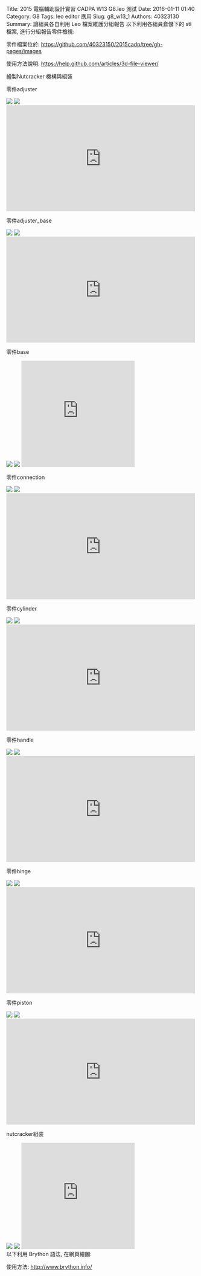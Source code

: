 Title: 2015 電腦輔助設計實習 CADPA W13 G8.leo 測試
Date: 2016-01-11 01:40
Category: G8
Tags: leo editor 應用
Slug: g8_w13_1
Authors: 40323130
Summary: 讓組員各自利用 Leo 檔案維護分組報告
以下利用各組員倉儲下的 stl 檔案, 進行分組報告零件檢視:

零件檔案位於: <https://github.com/40323150/2015cadp/tree/gh-pages/images>

使用方法說明: <https://help.github.com/articles/3d-file-viewer/>

繪製Nutcracker 機構與組裝

零件adjuster

<img src="https://copy.com/scRqAnyqFnoGHf4O">
<img src="https://copy.com/W7Xxkf6K62HhFqnN">
<iframe src="https://player.vimeo.com/video/150805723" width="500" height="281" frameborder="0" webkitallowfullscreen mozallowfullscreen allowfullscreen></iframe>
<script src="https://embed.github.com/view/3d/smpss91341/2015cadpa_g7/gh-pages/w13/adjuster.stl"></script>

零件adjuster_base

<img src="https://copy.com/wCeBt4IfP0T2VmL7">
<img src="https://copy.com/t1nrbCCSSlON69pD">
<iframe src="https://player.vimeo.com/video/150805726" width="500" height="281" frameborder="0" webkitallowfullscreen mozallowfullscreen allowfullscreen></iframe>
<script src="https://embed.github.com/view/3d/smpss91341/2015cadpa_g7/gh-pages/w13/adjuster_base.stl"></script>

零件base

<img src="https://copy.com/xyZ1CzoQ7DIU01FU">
<img src="https://copy.com/uqdqkxPC1kyPqnE1">
<iframe src="https://player.vimeo.com/video/150805720" width="300" height="281" frameborder="0" webkitallowfullscreen mozallowfullscreen allowfullscreen></iframe>
<script src="https://embed.github.com/view/3d/smpss91341/2015cadpa_g7/gh-pages/w13/base.stl"></script>

零件connection

<img src="https://copy.com/pR6Ls2fAeyv6n2gb">
<img src="https://copy.com/wtmJHPtVif0maMMO">
<iframe src="https://player.vimeo.com/video/150808153" width="500" height="281" frameborder="0" webkitallowfullscreen mozallowfullscreen allowfullscreen></iframe>
<script src="https://embed.github.com/view/3d/smpss91341/2015cadpa_g7/gh-pages/w13/connection.stl"></script>

零件cylinder

<img src="https://copy.com/gscxbmHWHuGPHmsO">
<img src="https://copy.com/VXHM1OC12kpxj3RP">
<iframe src="https://player.vimeo.com/video/150805722" width="500" height="281" frameborder="0" webkitallowfullscreen mozallowfullscreen allowfullscreen></iframe>
<script src="https://embed.github.com/view/3d/smpss91341/2015cadpa_g7/gh-pages/w13/cylinder.stl"></script>

零件handle

<img src="https://copy.com/fiNf9rC40EYLXj47">
<img src="https://copy.com/bBuOktO2aEQPXcrW">
<iframe src="https://player.vimeo.com/video/150808152" width="500" height="281" frameborder="0" webkitallowfullscreen mozallowfullscreen allowfullscreen></iframe>
<script src="https://embed.github.com/view/3d/smpss91341/2015cadpa_g7/gh-pages/w13/handle.stl"></script>

零件hinge

<img src="https://copy.com/BAV6csvkC7jkb1sP">
<img src="https://copy.com/0mwycWxLeiHmbpH4">
<iframe src="https://player.vimeo.com/video/150805725" width="500" height="281" frameborder="0" webkitallowfullscreen mozallowfullscreen allowfullscreen></iframe>
<script src="https://embed.github.com/view/3d/smpss91341/2015cadpa_g7/gh-pages/w13/hinge.stl"></script>

零件piston

<img src="https://copy.com/JPg9zGxcGPgT7V4H">
<img src="https://copy.com/LuVXyyZm1oAZnmJ0">
<iframe src="https://player.vimeo.com/video/150805724" width="500" height="281" frameborder="0" webkitallowfullscreen mozallowfullscreen allowfullscreen></iframe>
<script src="https://embed.github.com/view/3d/smpss91341/2015cadpa_g7/gh-pages/w13/piston.stl"></script>

nutcracker組裝

<img src="https://copy.com/OaG0cfYIWFaoIDUg">
<img src="https://copy.com/pZZN8EPVUqKCqcgG">
<iframe src="https://player.vimeo.com/video/150985599" width="300" height="281" frameborder="0" webkitallowfullscreen mozallowfullscreen allowfullscreen></iframe>
<script src="https://embed.github.com/view/3d/smpss91341/2015cadpa_g7/gh-pages/components/perfect.stl"></script>


<br />
以下利用 Brython 語法, 在網頁繪圖:

使用方法: <http://www.brython.info/>

<!-- 導入 brython_dist.js -->
<script type="text/javascript" src="http://brython.info/src/brython_dist.js"></script>
<!-- 啟動 brython() -->
<script>
window.onload=function(){
brython(1);
}
</script>
<!-- 以下利用 Brython 程式執行繪圖 -->
<canvas id="plotarea" width="300" height="200"></canvas>
<script type="text/python3">
# 導入 doc
from browser import document as doc
import math

# 準備繪圖畫布
canvas = doc["plotarea"]
ctx = canvas.getContext("2d")
# 進行座標轉換, x 軸不變, y 軸反向且移動 canvas.height 單位光點
# ctx.setTransform(1, 0, 0, -1, 0, canvas.height)
# 以下採用 canvas 原始座標繪圖
flag_w = canvas.width
flag_h = canvas.height
circle_x = flag_w/4
circle_y = flag_h/4
# 先畫滿地紅
ctx.fillStyle='rgb(255, 0, 0)'
ctx.fillRect(0,0,flag_w,flag_h)
# 再畫青天
ctx.fillStyle='rgb(0, 0, 150)'
ctx.fillRect(0,0,flag_w/2,flag_h/2)
# 畫十二道光芒白日
ctx.beginPath()
star_radius = flag_w/8
angle = 0
for i in range(24):
    angle += 5*math.pi*2/12
    toX = circle_x + math.cos(angle)*star_radius
    toY = circle_y + math.sin(angle)*star_radius
    # 只有 i 為 0 時移動到 toX, toY, 其餘都進行 lineTo
    if (i):
        ctx.lineTo(toX, toY)
    else:
        ctx.moveTo(toX, toY)
ctx.closePath()
# 將填色設為白色
ctx.fillStyle = '#fff'
ctx.fill()
# 白日:藍圈
ctx.beginPath()
ctx.arc(circle_x, circle_y, flag_w*17/240, 0, math.pi*2, True)
ctx.closePath()
# 填色設為藍色
ctx.fillStyle = 'rgb(0, 0, 149)'
ctx.fill()
# 白日:白心
ctx.beginPath()
ctx.arc(circle_x, circle_y, flag_w/16, 0, math.pi*2, True)
ctx.closePath()
# 填色設為白色
ctx.fillStyle = '#fff'
ctx.fill()
</script>

